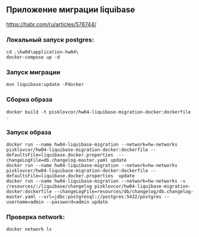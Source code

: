 ## Приложение миграции liquibase

https://habr.com/ru/articles/578744/

### Локальный запуск postgres:
````
cd .\hw04\application-hw04\
docker-compose up -d
````

### Запуск миграции
````
mvn liquibase:update -Pdocker
````

### Сборка образа
````
docker build -t pisklovcor/hw04-liquibase-migration-docker:dockerfile .  
````

### Запуск образа
````
docker run --name hw04-liquibase-migration --network=hw-networks pisklovcor/hw04-liquibase-migration-docker:dockerfile --defaultsFile=liquibase.docker.properties  --changeLogFile=db.changelog-master.yaml update
docker run --name hw04-liquibase-migration --network=hw-networks pisklovcor/hw04-liquibase-migration-docker:dockerfile --defaultsFile=liquibase.docker.properties  update
docker run --name hw04-liquibase-migration --network=hw-networks -v /resources/:/liquibase/changelog pisklovcor/hw04-liquibase-migration-docker:dockerfile --changeLogFile=resources/db/changelog/db.changelog-master.yaml --url=jdbc:postgresql://postgres:5432/postgres --username=admin --password=admin update
````

### Проверка network:
````
docker network ls
````